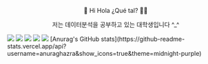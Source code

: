 <p align="center">
🚀 Hi Hola ¿Qué tal? 👩‍🚀
</p>
<p align="center">
  저는 데이터분석을 공부하고 있는 대학생입니다 ^_^
</p>
<img src="https://img.shields.io/badge/Python-3766AB?style=flat-square&logo=Python&logoColor=white"/>
<img src="https://img.shields.io/badge/mysql-%2300f.svg?style=for-the-badge&logo=mysql&logoColor=white"/>
<img src="https://img.shields.io/badge/r-%23276DC3.svg?style=for-the-badge&logo=r&logoColor=white"/>
<img src="https://img.shields.io/badge/scikit--learn-%23F7931E.svg?style=for-the-badge&logo=scikit-learn&logoColor=white"/>
<img src="https://img.shields.io/badge/Keras-%23D00000.svg?style=for-the-badge&logo=Keras&logoColor=white"/>
[Anurag's GitHub stats](https://github-readme-stats.vercel.app/api?username=anuraghazra&show_icons=true&theme=midnight-purple)
